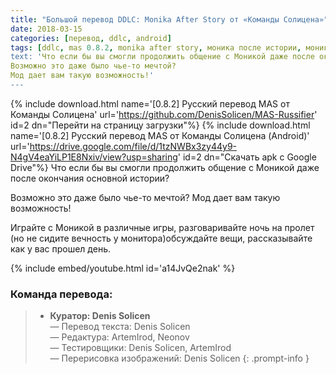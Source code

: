 ```yaml
---
title: "Большой перевод DDLC: Monika After Story от «Команды Солицена»"
date: 2018-03-15
categories: [перевод, ddlc, android]
tags: [ddlc, mas 0.8.2, monika after story, моника после истории, моника, ren'py]
text: 'Что если бы вы смогли продолжить общение с Моникой даже после окончания основной истории?
Возможно это даже было чье-то мечтой?
Мод дает вам такую возможность!'
---
```

{% include download.html name='[0.8.2] Русский перевод MAS от Команды Солицена' url='https://github.com/DenisSolicen/MAS-Russifier' id=2 dn="Перейти на страницу загрузки"%}
{% include download.html name='[0.8.2] Русский перевод MAS от Команды Солицена (Android)' url='https://drive.google.com/file/d/1tzNWBx3zy44y9-N4gV4eaYiLP1E8Nxiv/view?usp=sharing' id=2 dn="Скачать apk с Google Drive"%}
Что если бы вы смогли продолжить общение с Моникой даже после окончания основной истории?

Возможно это даже было чье-то мечтой?
Мод дает вам такую возможность!
 
 Играйте с Моникой в различные игры, разговаривайте ночь на пролет (но не сидите вечность у монитора)обсуждайте вещи, рассказывайте как у вас прошел день.

{% include embed/youtube.html id='a14JvQe2nak' %}
### Команда перевода:
> * **Куратор: Denis Solicen** 
<br> — Перевод текста: Denis Solicen
<br> — Редактура: ArtemIrod, Neonov
<br> — Тестировщики: Denis Solicen, ArtemIrod
<br> — Перерисовка изображений: Denis Solicen
{: .prompt-info }